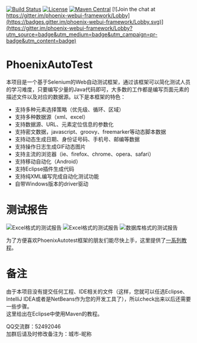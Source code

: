 [![Build Status](https://travis-ci.org/LinuxSuRen/phoenix.webui.framework.svg?branch=master)](https://travis-ci.org/LinuxSuRen/phoenix.webui.framework)
[![License](https://img.shields.io/github/license/LinuxSuRen/phoenix.webui.framework.svg)](https://github.com/LinuxSuRen/phoenix.webui.framework/master/LICENSE)
[![Maven Central](https://maven-badges.herokuapp.com/maven-central/com.surenpi.autotest/autotest.web.framework/badge.svg)](https://maven-badges.herokuapp.com/maven-central/com.surenpi.autotest/autotest.web.framework)
[![Join the chat at https://gitter.im/phoenix-webui-framework/Lobby](https://badges.gitter.im/phoenix-webui-framework/Lobby.svg)](https://gitter.im/phoenix-webui-framework/Lobby?utm_source=badge&utm_medium=badge&utm_campaign=pr-badge&utm_content=badge)

# PhoenixAutoTest
本项目是一个基于Selenium的Web自动测试框架，通过该框架可以简化测试人员的学习难度，只要编写少量的Java代码即可，大多数的工作都是编写页面元素的描述文件以及对应的数据源。以下是本框架的特色：
- 支持多种元素选择策略（优先级、循环、区域）
- 支持多种数据源（xml、excel）
- 支持数据源、URL、元素定位信息的参数化
- 支持密文数据，javascript、groovy、freemarker等动态脚本数据
- 支持动态生成日期、身份证号码、手机号、邮编等数据
- 支持操作日志生成GIF动态图片
- 支持主流的浏览器（ie、firefox、chrome、opera、safari）
- 支持移动自动化（Android）
- 支持Eclipse插件生成代码
- 支持纯XML编写完成自动化测试功能
- 自带Windows版本的driver驱动

# 测试报告
![Excel格式的测试报告](http://surenpi.com/wp-content/uploads/2017/06/autotest_report_excel_1.png)
![Excel格式的测试报告](http://surenpi.com/wp-content/uploads/2017/06/autotest_report_excel_2.png)
![数据库格式的测试报告](http://surenpi.com/wp-content/uploads/2017/06/report_database.png)

为了方便喜欢PhoenixAutotest框架的朋友们能尽快上手，这里提供了[一系列教程](http://surenpi.com/2016/07/18/phoenix_autotest_tutorial)。

# 备注
由于本项目没有提交任何工程、IDE相关的文件（这样，您就可以任选Eclipse、IntelliJ IDEA或者是NetBeans作为您的开发工具了），所以check出来以后还需要一些步骤。  
这里给出在Eclipse中使用Maven的教程。  

QQ交流群：52492046  
加群后请及时修改备注为：城市-昵称
